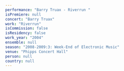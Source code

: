 ```yaml
---
performance: "Barry Truax - Riverrun "
isPremiere: null
concert: "Barry Truax"
work: "Riverrun"
isCommission: false
isResidency: false
work_year: "2004"
ensemble: null
season: "2008-2009:3: Week-End of Electronic Music"
venue: "Phipps Concert Hall"
person: null
country: null
---
```


